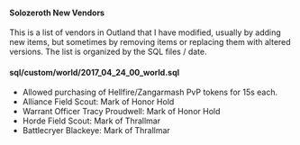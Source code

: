 #### Solozeroth New Vendors
This is a list of vendors in Outland that I have modified, usually by adding new items, but sometimes by removing items or replacing them with altered versions. The list is organized by the SQL files / date.

#### sql/custom/world/2017_04_24_00_world.sql
- Allowed purchasing of Hellfire/Zangarmash PvP tokens for 15s each.
- Alliance Field Scout: Mark of Honor Hold
- Warrant Officer Tracy Proudwell: Mark of Honor Hold
- Horde Field Scout: Mark of Thrallmar
- Battlecryer Blackeye: Mark of Thrallmar
